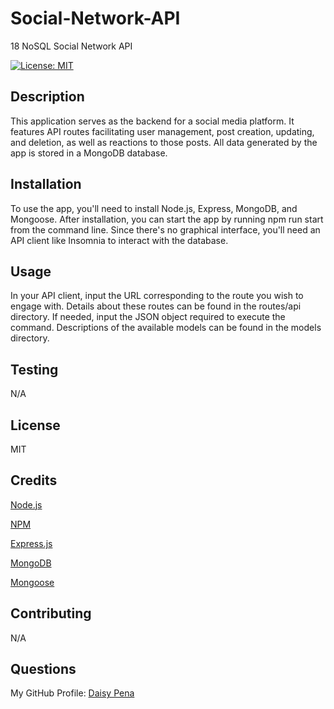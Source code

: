 # Social-Network-API
18 NoSQL Social Network API

[![License: MIT](https://img.shields.io/badge/License-MIT-yellow.svg)](https://opensource.org/licenses/MIT)

## Description

This application serves as the backend for a social media platform. It features API routes facilitating user management, post creation, updating, and deletion, as well as reactions to those posts. All data generated by the app is stored in a MongoDB database.


## Installation

To use the app, you'll need to install Node.js, Express, MongoDB, and Mongoose. After installation, you can start the app by running npm run start from the command line. Since there's no graphical interface, you'll need an API client like Insomnia to interact with the database.

## Usage

In your API client, input the URL corresponding to the route you wish to engage with. Details about these routes can be found in the routes/api directory.
If needed, input the JSON object required to execute the command. Descriptions of the available models can be found in the models directory.

##  Testing 

N/A

## License

MIT

## Credits

[Node.js](https://nodejs.org/en)

[NPM](https://www.npmjs.com/)

[Express.js](https://expressjs.com/)

[MongoDB](https://www.mongodb.com/)

[Mongoose](https://www.npmjs.com/package/mongoose)

## Contributing

N/A

## Questions

My GitHub Profile: [Daisy Pena](https://github.com/dpena1489)
